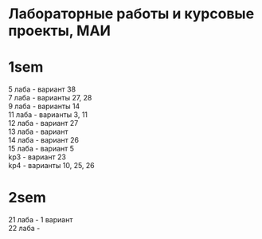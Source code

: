 # Лабораторные работы и курсовые проекты, МАИ

# 1sem  
5 лаба - вариант 38    
7 лаба - варианты 27, 28    
9 лаба - варианты 14  
11 лаба - варианты 3, 11  
12 лаба - вариант 27  
13 лаба - вариант  
14 лаба - вариант 26  
15 лаба - вариант 5   
kp3 - вариант 23  
kp4 - варианты 10, 25, 26  

# 2sem
21 лаба -  1 вариант  
22 лаба -
